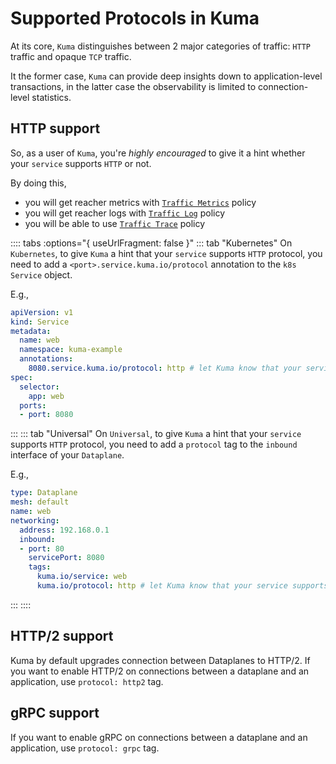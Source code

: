 # Supported Protocols in Kuma

At its core, `Kuma` distinguishes between 2 major categories of traffic: `HTTP` traffic and opaque `TCP` traffic.

It the former case, `Kuma` can provide deep insights down to application-level transactions, in the latter case the observability is limited to connection-level statistics.

## HTTP support

So, as a user of `Kuma`, you're _highly encouraged_ to give it a hint whether your `service` supports `HTTP` or not.

By doing this,

* you will get reacher metrics with [`Traffic Metrics`](../traffic-metrics) policy
* you will get reacher logs with [`Traffic Log`](../traffic-log) policy
* you will be able to use [`Traffic Trace`](../traffic-trace) policy

:::: tabs :options="{ useUrlFragment: false }"
::: tab "Kubernetes"
On `Kubernetes`, to give `Kuma` a hint that your `service` supports `HTTP` protocol, you need to add a `<port>.service.kuma.io/protocol` annotation to the `k8s` `Service` object.

E.g.,

```yaml
apiVersion: v1
kind: Service
metadata:
  name: web
  namespace: kuma-example
  annotations:
    8080.service.kuma.io/protocol: http # let Kuma know that your service supports HTTP protocol
spec:
  selector:
    app: web
  ports:
  - port: 8080
```

:::
::: tab "Universal"
On `Universal`, to give `Kuma` a hint that your `service` supports `HTTP` protocol, you need to add a `protocol` tag to the `inbound` interface of your `Dataplane`.

E.g.,

```yaml
type: Dataplane
mesh: default
name: web
networking:
  address: 192.168.0.1 
  inbound:
  - port: 80
    servicePort: 8080
    tags:
      kuma.io/service: web
      kuma.io/protocol: http # let Kuma know that your service supports HTTP protocol
```
:::
::::

## HTTP/2 support

Kuma by default upgrades connection between Dataplanes to HTTP/2. If you want to enable HTTP/2 on connections between a dataplane and an application, use `protocol: http2` tag.

## gRPC support

If you want to enable gRPC on connections between a dataplane and an application, use `protocol: grpc` tag.

